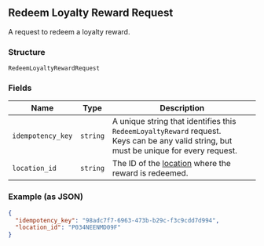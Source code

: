 ## Redeem Loyalty Reward Request

A request to redeem a loyalty reward.

### Structure

`RedeemLoyaltyRewardRequest`

### Fields

| Name | Type | Description |
|  --- | --- | --- |
| `idempotency_key` | `string` | A unique string that identifies this `RedeemLoyaltyReward` request. <br>Keys can be any valid string, but must be unique for every request. |
| `location_id` | `string` | The ID of the [location](#type-Location) where the reward is redeemed. |

### Example (as JSON)

```json
{
  "idempotency_key": "98adc7f7-6963-473b-b29c-f3c9cdd7d994",
  "location_id": "P034NEENMD09F"
}
```

